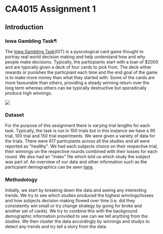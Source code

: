 # CA4015 Assignment 1

## Introduction

### Iowa Gambling Task¶
The [Iowa Gambling Task](https://www.youtube.com/watch?v=A6SsQIyJMhs)(IGT) is a pyscological card game thought to portray real world decision making and help understand how and why people make decisions. Typically, the particpiants start with a loan of $2000 and are typically given a deck of four cards to pick from. The deck either rewards or punishes the particpiant each time and the end goal of the game is to make more money than what they started with. Some of the cards are more favourable than others, providing a steady winning return over the long term whereas others can be typically destructive but sporadically produce high winnings. 

![](https://media.imotions.com/images/20190528132235/The-Iowa-Gambling-Task-%E2%80%93-No-Dice-All-Science.jpg)

### Dataset
For the purpose of this assignment there is varying trial lengths for each task. Typically, the task is run in 100 trials but in this instance we have a 95 trial, 100 trial and 150 trial experiments. We were given a variety of data for the trials. There were 617 particpiants across all the studies and all were reported as "healthy". We had each subjects choice on their respective trial, their winnings on the respective rounds combined with their losses for each round. We also had an "index" file which told us which study the subject was part of. An overview of our data and other information such as the particpiant demographics can be seen [here](https://openpsychologydata.metajnl.com/articles/10.5334/jopd.ak/).

### Methodology
Initially, we start by breaking down the data and seeing any interesting trends. We try to see which studies produced the highest winnings/losses and how subjects decision making flowed over time (i.e. did they consistently win small or try change strategy by going for broke and another set of cards). We try to combine this with the background demographic information provided to see can we tell anything from the studies. We then cluster the data accordingly by winnings and studys to detect any trends and try tell a story from the data.